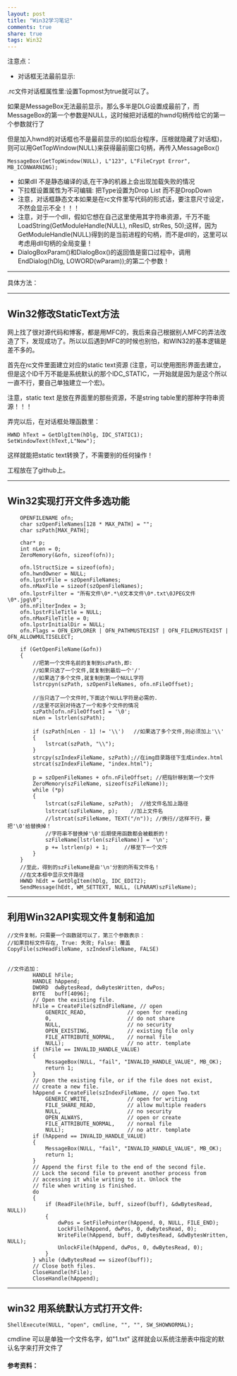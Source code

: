 ```yaml
---
layout: post
title: "Win32学习笔记" 
comments: true
share: true
tags: Win32
---
```


注意点：

- 对话框无法最前显示: 

.rc文件对话框属性里:设置Topmost为true就可以了。

如果是MessageBox无法最前显示，那么多半是DLG设置成最前了，而MessageBox的第一个参数是NULL，这时候把对话框的hwnd句柄传给它的第一个参数就行了

但是加入hwnd的对话框也不是最前显示的(如后台程序，压根就隐藏了对话框)，则可以用GetTopWindow(NULL)来获得最前窗口句柄，再传入MessageBox()
	
	MessageBox(GetTopWindow(NULL), L"123", L"FileCrypt Error", MB_ICONWARNING);

- 如果dll 不是静态编译的话,在干净的机器上会出现加载失败的情况
- 下拉框设置属性为不可编辑: 把Type设置为Drop List 而不是DropDown
- 注意，对话框静态文本如果是在rc文件里写代码的形式话，要注意尺寸设定，不然会显示不全！！！
- 注意，对于一个dll，假如它想在自己这里使用其字符串资源，千万不能LoadString(GetModuleHandle(NULL), nResID, strRes, 50);这样，因为GetModuleHandle(NULL)得到的是当前进程的句柄，而不是dll的，这里可以考虑用dll句柄的全局变量！
- DialogBoxParam()和DialogBox()的返回值是窗口过程中，调用EndDialog(hDlg, LOWORD(wParam));的第二个参数！

-----

具体方法：

---
## Win32修改StaticText方法 ##

网上找了很对源代码和博客，都是用MFC的，我后来自己根据别人MFC的弄法改造了下，发现成功了。所以以后遇到MFC的时候也别怕，和WIN32的基本逻辑是差不多的。

首先在rc文件里面建立对应的static text资源 (注意，可以使用图形界面去建立，但是这个ID千万不能是系统默认的那个IDC_STATIC，一开始就是因为是这个所以一直不行，要自己单独建立一个宏)。

注意，static text 是放在界面里的那些资源，不是string table里的那种字符串资源！！！

弄完以后，在对话框处理函数里：

	HWND hText = GetDlgItem(hDlg, IDC_STATIC1);
	SetWindowText(hText,L"New");

这样就能把static text转换了，不需要别的任何操作！

工程放在了github上。

---
## Win32实现打开文件多选功能 ##

		OPENFILENAME ofn;
		char szOpenFileNames[128 * MAX_PATH] = "";
		char szPath[MAX_PATH];

		char* p;
		int nLen = 0;
		ZeroMemory(&ofn, sizeof(ofn));

		ofn.lStructSize = sizeof(ofn);
		ofn.hwndOwner = NULL;
		ofn.lpstrFile = szOpenFileNames;
		ofn.nMaxFile = sizeof(szOpenFileNames);
		ofn.lpstrFilter = "所有文件\0*.*\0文本文件\0*.txt\0JPEG文件\0*.jpg\0";
		ofn.nFilterIndex = 3;
		ofn.lpstrFileTitle = NULL;
		ofn.nMaxFileTitle = 0;
		ofn.lpstrInitialDir = NULL;
		ofn.Flags = OFN_EXPLORER | OFN_PATHMUSTEXIST | OFN_FILEMUSTEXIST | OFN_ALLOWMULTISELECT;

		if (GetOpenFileName(&ofn))
		{
			//把第一个文件名前的复制到szPath,即:
			//如果只选了一个文件,就复制到最后一个'/'
			//如果选了多个文件,就复制到第一个NULL字符
			lstrcpyn(szPath, szOpenFileNames, ofn.nFileOffset);

			//当只选了一个文件时,下面这个NULL字符是必需的.
			//这里不区别对待选了一个和多个文件的情况
			szPath[ofn.nFileOffset] = '\0';
			nLen = lstrlen(szPath);

			if (szPath[nLen - 1] != '\\')   //如果选了多个文件,则必须加上'\\'
			{
				lstrcat(szPath, "\\");
			}
			strcpy(szIndexFileName, szPath);//在img目录路径下生成index.html
			strcat(szIndexFileName, "index.html");

			p = szOpenFileNames + ofn.nFileOffset; //把指针移到第一个文件
			ZeroMemory(szFileName, sizeof(szFileName));
			while (*p)
			{
				lstrcat(szFileName, szPath);  //给文件名加上路径  
				lstrcat(szFileName, p);    //加上文件名    
				//lstrcat(szFileName, TEXT("/n")); //换行//这样不行，要把'\0'给替换掉！
				//字符串不替换掉'\0'后期使用函数都会被截断的！
				szFileName[lstrlen(szFileName)] = '\n';
				p += lstrlen(p) + 1;     //移至下一个文件	
			}
		}
		//至此，得到的szFileName是由'\n'分割的所有文件名！
		//在文本框中显示文件路径  
		HWND hEdt = GetDlgItem(hDlg, IDC_EDIT2);
		SendMessage(hEdt, WM_SETTEXT, NULL, (LPARAM)szFileName);


---
## 利用Win32API实现文件复制和追加 ##


	//文件复制，只需要一个函数就可以了，第三个参数表示：
	//如果目标文件存在, True: 失败; False: 覆盖
	CopyFile(szHeadFileName, szIndexFileName, FALSE)


	//文件追加：
			HANDLE hFile;
			HANDLE hAppend;
			DWORD  dwBytesRead, dwBytesWritten, dwPos;
			BYTE   buff[4096];
			// Open the existing file. 
			hFile = CreateFile(szEndFileName, // open
				GENERIC_READ,             // open for reading 
				0,                        // do not share 
				NULL,                     // no security 
				OPEN_EXISTING,            // existing file only 
				FILE_ATTRIBUTE_NORMAL,    // normal file 
				NULL);                    // no attr. template 
			if (hFile == INVALID_HANDLE_VALUE)
			{
				MessageBox(NULL, "fail", "INVALID_HANDLE_VALUE", MB_OK);
				return 1;
			}
			// Open the existing file, or if the file does not exist, 
			// create a new file. 
			hAppend = CreateFile(szIndexFileName, // open Two.txt 
				GENERIC_WRITE,            // open for writing 
				FILE_SHARE_READ,          // allow multiple readers 
				NULL,                     // no security 
				OPEN_ALWAYS,              // open or create 
				FILE_ATTRIBUTE_NORMAL,    // normal file 
				NULL);                    // no attr. template 
			if (hAppend == INVALID_HANDLE_VALUE)
			{
				MessageBox(NULL, "fail", "INVALID_HANDLE_VALUE", MB_OK);
				return 1;
			}
			// Append the first file to the end of the second file. 
			// Lock the second file to prevent another process from 
			// accessing it while writing to it. Unlock the 
			// file when writing is finished. 
			do
			{
				if (ReadFile(hFile, buff, sizeof(buff), &dwBytesRead, NULL))
				{
					dwPos = SetFilePointer(hAppend, 0, NULL, FILE_END);
					LockFile(hAppend, dwPos, 0, dwBytesRead, 0);
					WriteFile(hAppend, buff, dwBytesRead, &dwBytesWritten, NULL);
					UnlockFile(hAppend, dwPos, 0, dwBytesRead, 0);
				}
			} while (dwBytesRead == sizeof(buff));
			// Close both files. 
			CloseHandle(hFile);
			CloseHandle(hAppend);



----------


## win32 用系统默认方式打开文件:
	
	ShellExecute(NULL, "open", cmdline, "", "", SW_SHOWNORMAL);


cmdline 可以是单独一个文件名字，如"1.txt" 这样就会以系统注册表中指定的默认名字来打开文件了




####  参考资料：  ####

